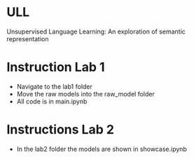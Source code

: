 # ULL
Unsupervised Language Learning: An exploration of semantic representation

# Instruction Lab 1

- Navigate to the lab1 folder
- Move the raw models into the raw_model folder
- All code is in main.ipynb

# Instructions Lab 2

- In the lab2 folder the models are shown in showcase.ipynb
